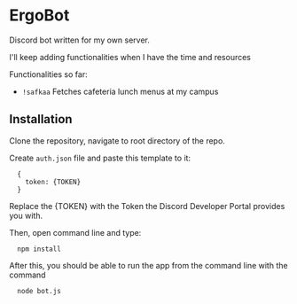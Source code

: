 # ErgoBot
Discord bot written for my own server.

I'll keep adding functionalities when I have the time and resources

Functionalities so far:
 - ```!safkaa``` Fetches cafeteria lunch menus at my campus

## Installation
Clone the repository, navigate to root directory of the repo.

Create ```auth.json``` file and paste this template to it:
```
  {
    token: {TOKEN}
  }
```
Replace the {TOKEN} with the Token the Discord Developer Portal provides you with.

Then, open command line and type:
```
  npm install
```

After this, you should be able to run the app from the command line with the command
```
  node bot.js
```
